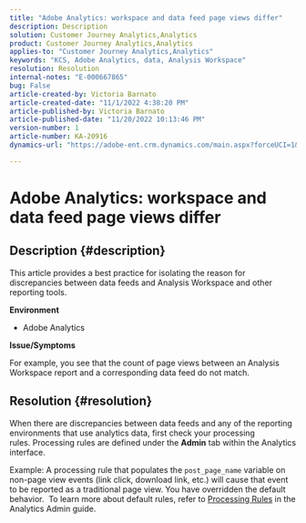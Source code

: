 ```yaml
---
title: "Adobe Analytics: workspace and data feed page views differ"
description: Description
solution: Customer Journey Analytics,Analytics
product: Customer Journey Analytics,Analytics
applies-to: "Customer Journey Analytics,Analytics"
keywords: "KCS, Adobe Analytics, data, Analysis Workspace"
resolution: Resolution
internal-notes: "E-000667865"
bug: False
article-created-by: Victoria Barnato
article-created-date: "11/1/2022 4:38:20 PM"
article-published-by: Victoria Barnato
article-published-date: "11/20/2022 10:13:46 PM"
version-number: 1
article-number: KA-20916
dynamics-url: "https://adobe-ent.crm.dynamics.com/main.aspx?forceUCI=1&pagetype=entityrecord&etn=knowledgearticle&id=16b31394-035a-ed11-9561-6045bd006a22"

---
```

# Adobe Analytics: workspace and data feed page views differ

## Description {#description}


This article provides a best practice for isolating the reason for discrepancies between data feeds and Analysis Workspace and other reporting tools.

<b>Environment</b>

- Adobe Analytics


<b>Issue/Symptoms</b>

 For example, you see that the count of page views between an Analysis Workspace report and a corresponding data feed do not match.




## Resolution {#resolution}


When there are discrepancies between data feeds and any of the reporting environments that use analytics data, first check your processing rules. Processing rules are defined under the <b>Admin</b> tab within the Analytics interface.

Example:
A processing rule that populates the `post_page_name` variable on non-page view events (link click, download link, etc.) will cause that event to be reported as a traditional page view. You have overridden the default behavior.  To learn more about default rules, refer to [Processing Rules](https://experienceleague.adobe.com/docs/analytics/admin/admin-tools/processing-rules/processing-rules-configuration/processing-rules-about.html?lang=en) in the Analytics Admin guide.
